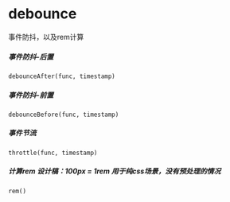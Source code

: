 # debounce
事件防抖，以及rem计算

##### 事件防抖-后置

`debounceAfter(func, timestamp)`

##### 事件防抖-前置

`debounceBefore(func, timestamp)`

##### 事件节流

`throttle(func, timestamp)`

##### 计算rem 设计稿：100px = 1rem 用于纯css场景，没有预处理的情况

`rem()`